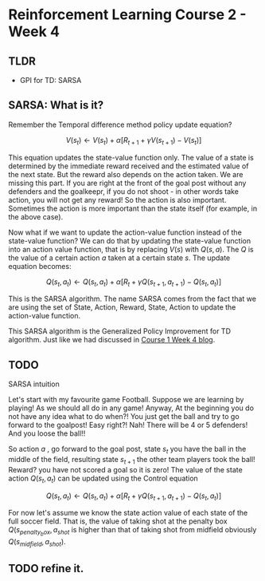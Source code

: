 # Reinforcement Learning Course 2 - Week 4

## TLDR

- GPI for TD: SARSA


## SARSA: What is it?


Remember the Temporal difference method policy update equation? 

$$\begin{equation}
V(s_t) \leftarrow V(s_t) + \alpha [R_{t+1} + \gamma V(s_{t+1}) - V(s_t)]
\end{equation}$$

This equation updates the state-value function only. The value of a state is determined by the immediate reward received and the estimated value of the next state. But the reward also depends on the action taken. We are missing this part. If you are right at the front of the goal post without any defenders and the goalkeepr, if you do not shoot - in other words take action, you will not get any reward! So the action is also important. Sometimes the action is more important than the state itself (for example, in the above case).

Now what if we want to update the action-value function instead of the state-value function? We can do that by updating the state-value function into an action value function, that is by replacing $V(s)$ with $Q(s,a)$. The $Q$ is the value of a certain action $a$ taken at a certain state $s$. The update equation becomes:

$$\begin{equation}
Q(s_t, a_t) \leftarrow Q(s_t, a_t) + \alpha [R_{t} + \gamma Q(s_{t+1}, a_{t+1}) - Q(s_t, a_t)]
\end{equation}$$

This is the SARSA algorithm. The name SARSA comes from the fact that we are using the set of State, Action, Reward, State, Action to update the action-value function.

This SARSA algorithm is the Generalized Policy Improvement for TD algorithm. Just like we had discussed in [Course 1 Week 4 blog](https://sezan92.github.io/2024/07/03/RL-course1-w4-blog.html).

## TODO
SARSA intuition

Let's start with my favourite game Football.  Suppose we are learning by playing! As we should all do in any game! Anyway, At the beginning you do not have any idea what to do when?! You just get the ball and try to go forward to the goalpost! Easy right?! Nah! There will be 4 or 5 defenders! And you loose the ball!!

So action $a$ , go forward to the goal post, state $s_{t}$ you have the ball in the middle of the field, resulting state $s_{t+1}$ the other team players took the ball! Reward? you have not scored a goal so it is zero! The value of the state action $Q(s_t, a_t)$ can be updated using the Control equation

$$\begin{equation}
Q(s_t, a_t) \leftarrow Q(s_t, a_t) + \alpha [R_{t} + \gamma Q(s_{t+1}, a_{t+1}) - Q(s_t, a_t)]
\end{equation}$$

For now let's assume we know the state action value of each state of the full soccer field. That is, the value of taking shot at the penalty box $Q(s_{penalty_box}, a_{shot}$ is higher than that of taking shot from midfield obviously $Q(s_{midfield}, a_{shot})$.
## TODO refine it.
